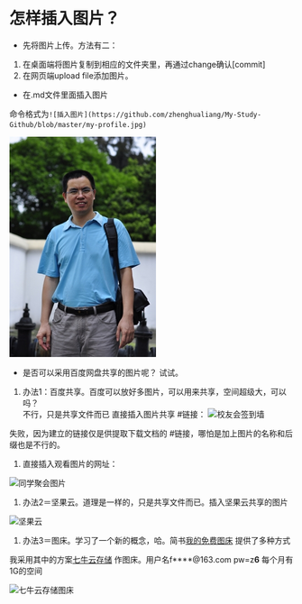 # 怎样插入图片？
* 先将图片上传。方法有二：
1. 在桌面端将图片复制到相应的文件夹里，再通过change确认[commit]
2. 在网页端upload file添加图片。
* 在.md文件里面插入图片

命令格式为`![插入图片](https://github.com/zhenghualiang/My-Study-Github/blob/master/my-profile.jpg)`

![我的个人照](/my-profile.jpg)
* 是否可以采用百度网盘共享的图片呢？
试试。

1. 办法1：百度共享。百度可以放好多图片，可以用来共享，空间超级大，可以吗？  
不行，只是共享文件而已
直接插入图片共享 #链接：
![校友会签到墙](http://pan.baidu.com/s/1o82XVaM/IMG_2550.JPG)

失败，因为建立的链接仅是供提取下载文档的 #链接，哪怕是加上图片的名称和后缀也是不行的。

1. 直接插入观看图片的网址：

![同学聚会图片](http://pan.baidu.com/disk/home#list/vmode=list&path=%2F00%E6%9C%BA%E6%A2%B0%E4%B9%9D%E4%B8%89%E5%A4%A7%E5%AD%A6%E5%90%8C%E5%AD%A6%E8%81%9A%E4%BC%9A%E7%9B%B8%E7%89%87%2F20120727%E5%A4%A7%E5%AD%A6%E5%90%8C%E5%AD%A6%E5%8D%81%E4%BA%94%E5%B9%B4%E8%81%9A%E4%BC%9A%E7%85%A7%E7%89%87)

1. 办法2＝坚果云。道理是一样的，只是共享文件而已。插入坚果云共享的图片

![坚果云](https://www.jianguoyun.com/p/DaYltSUQo92BBhiW7y8)

1. 办法3＝图床。学习了一个新的概念，哈。简书[我的免费图床](http://www.jianshu.com/p/710dba8f577b) 提供了多种方式

我采用其中的方案[七牛云存储](https://portal.qiniu.com) 作图床。用户名f****@163.com pw=z**6**  每个月有1G的空间

![七牛云存储图床](http://osvmbb9o3.bkt.clouddn.com/my-profile.jpg)
